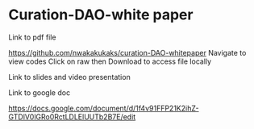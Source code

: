 # Curation-DAO-white paper 

Link to pdf file 

https://github.com/nwakakukaks/curation-DAO-whitepaper
Navigate to view codes
Click on raw then Download to access file locally 

Link to slides and video presentation 



Link to google doc 

 https://docs.google.com/document/d/1f4v91FFP21K2ihZ-GTDlV0lGRo0RctLDLElUUTb2B7E/edit
